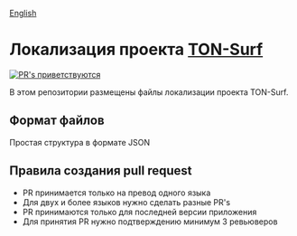 [English](./README.md)

# Локализация проекта [TON-Surf](https://ton.surf)
[![PR's приветствуются](https://img.shields.io/badge/PRs-welcome-brightgreen.svg?style=flat-square)](http://makeapullrequest.com)

В этом репозитории размещены файлы локализации проекта TON-Surf.

## Формат файлов
Простая структура в формате JSON

## Правила создания pull request

* PR принимается только на превод одного языка
* Для двух и более языков нужно сделать разные PR's
* PR принимаются только для последней версии приложения
* Для принятия PR нужно подтверждению минимум 3 ревьюверов
